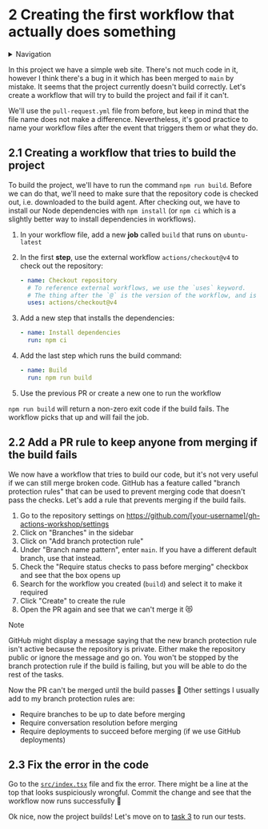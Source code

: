 # 2 Creating the first workflow that actually does something

<details>
<summary>Navigation</summary>

1. ~~[Creating a workflow](../1/README.md)~~
1. **Building code in a workflow** (this task)
1. [Running multiple jobs in parallel](../3/README.md)
1. [Running jobs in sequence](../4/README.md)
1. [Deploying to GitHub Pages](../5/README.md)
1. [Using other events to run workflows](../6/README.md)
1. [Outputs from steps and jobs](../7/README.md)
1. [Keeping dependencies up to date with Dependabot](../8/README.md)

</details>

In this project we have a simple web site.
There's not much code in it, however I think there's a bug in it which has been merged to `main` by mistake.
It seems that the project currently doesn't build correctly.
Let's create a workflow that will try to build the project and fail if it can't.

We'll use the `pull-request.yml` file from before, but keep in mind that the file name does not make a difference.
Nevertheless, it's good practice to name your workflow files after the event that triggers them or what they do.

## 2.1 Creating a workflow that tries to build the project

To build the project, we'll have to run the command `npm run build`.
Before we can do that, we'll need to make sure that the repository code is checked out, i.e. downloaded to the build agent.
After checking out, we have to install our Node dependencies with `npm install` (or `npm ci` which is a slightly better way to install dependencies in workflows).

1. In your workflow file, add a new **job** called `build` that runs on `ubuntu-latest`
1. In the first **step**, use the external workflow `actions/checkout@v4` to check out the repository:

   ```yaml
   - name: Checkout repository
     # To reference external workflows, we use the `uses` keyword.
     # The thing after the `@` is the version of the workflow, and is a Git tag.
     uses: actions/checkout@v4
   ```

1. Add a new step that installs the dependencies:

   ```yaml
   - name: Install dependencies
     run: npm ci
   ```

1. Add the last step which runs the build command:

   ```yaml
   - name: Build
     run: npm run build
   ```

1. Use the previous PR or create a new one to run the workflow

`npm run build` will return a non-zero exit code if the build fails.
The workflow picks that up and will fail the job.

## 2.2 Add a PR rule to keep anyone from merging if the build fails

We now have a workflow that tries to build our code, but it's not very useful if we can still merge broken code.
GitHub has a feature called "branch protection rules" that can be used to prevent merging code that doesn't pass the checks.
Let's add a rule that prevents merging if the build fails.

1. Go to the repository settings on <https://github.com/[your-username]/gh-actions-workshop/settings>
1. Click on "Branches" in the sidebar
1. Click on "Add branch protection rule"
1. Under "Branch name pattern", enter `main`. If you have a different default branch, use that instead.
1. Check the "Require status checks to pass before merging" checkbox and see that the box opens up
1. Search for the workflow you created (`build`) and select it to make it required
1. Click "Create" to create the rule
1. Open the PR again and see that we can't merge it 😻

> [!NOTE]
> GitHub might display a message saying that the new branch protection rule isn't active because the repository is private.
> Either make the repository public or ignore the message and go on.
> You won't be stopped by the branch protection rule if the build is failing, but you will be able to do the rest of the tasks.

Now the PR can't be merged until the build passes 🎉
Other settings I usually add to my branch protection rules are:

- Require branches to be up to date before merging
- Require conversation resolution before merging
- Require deployments to succeed before merging (if we use GitHub deployments)

## 2.3 Fix the error in the code

Go to the [`src/index.tsx`](../../src/index.tsx) file and fix the error.
There might be a line at the top that looks suspiciously wrongful.
Commit the change and see that the workflow now runs successfully 🤩

Ok nice, now the project builds! Let's move on to [task 3](../3/README.md) to run our tests.
